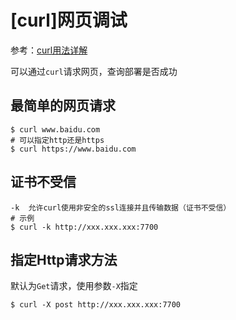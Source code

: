 
# [curl]网页调试

参考：[curl用法详解](https://www.cnblogs.com/lxyit/p/9173842.html)

可以通过`curl`请求网页，查询部署是否成功

## 最简单的网页请求

```
$ curl www.baidu.com
# 可以指定http还是https
$ curl https://www.baidu.com
```

## 证书不受信

```
-k	允许curl使用非安全的ssl连接并且传输数据（证书不受信）
# 示例
$ curl -k http://xxx.xxx.xxx:7700
```

## 指定Http请求方法

默认为`Get`请求，使用参数`-X`指定

```
$ curl -X post http://xxx.xxx.xxx:7700
```